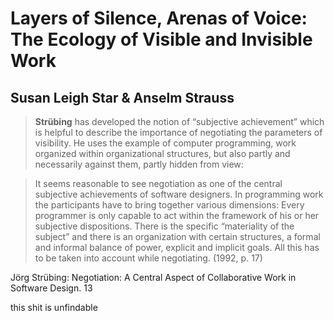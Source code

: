 # Layers of Silence, Arenas of Voice: The Ecology of Visible and Invisible Work

## Susan Leigh Star & Anselm Strauss

> **Strübing** has developed the notion of “subjective achievement” which is helpful to describe the importance of negotiating the parameters of visibility. He uses the example of computer programming, work organized within organizational structures, but also partly and necessarily against them, partly hidden from view:


> It seems reasonable to see negotiation as one of the central subjective achievements of software designers. In programming work the participants have to bring together various dimensions: Every programmer is only capable to act within the framework of his or her subjective dispositions. There is the specific “materiality of the subject” and there is an organization with certain structures, a formal and informal balance of power, explicit and implicit goals. All this has to be taken into account while negotiating. (1992, p. 17)

Jörg Strübing:
Negotiation: A Central Aspect of Collaborative Work in Software Design. 13

this shit is unfindable
